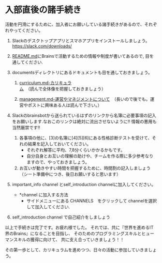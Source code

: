 # 入部直後の諸手続き

活動を円滑にするために、加入者にお願いしている諸手続きがあるので、それぞれやってください。

1. Slackのデスクトップアプリとスマホアプリをインストールしましょう。
https://slack.com/downloads/

1. [README.md](https://github.com/brains-tsukuba/Info-and-Rules)にBrainsで活動するための情報や制度が書いてあるので, 目を通してください.

1. documentsディレクトリにあるドキュメントも目を通しておきましょう。
    
    1. [curriculum.md-カリキュラム](https://github.com/brains-tsukuba/Info-and-Rules/blob/master/documents/curriculum.md)　（読んで全体像を把握しておきましょう）

    1. [management.md-運営やマネジメントについて](https://github.com/brains-tsukuba/Info-and-Rules/blob/master/documents/management.md)　（長いので後でも。運営やポストに興味ある人は読んで下さい。）
 

1. Slackのbrainsbotから送られているはずのリンクから名簿に必要事項の記入をお願いします.なおこのリンクは絶対に流出させないように!! 情報の悪用も当然厳禁です!!

    1. 各事項の他に、[3]の名簿に[4][5][6]にある性格診断テストを受けて、それの結果を記入しておいてください。
        - それぞれ解答に平均、7,8分くらいかかるかもです。
        - 自分自身とお互いの理解の助けや、チームを作る際に多少参考なりますので、やっておきましょう。
    1. お互いが動きやすい時間を把握するために、時間割の記入しましょう（シート準備中につき、後日お願いすると思います）

1. important_info channel とself_introduction channelに加入してください。
    - *channel に加入する方法
        - サイドメニューにある CHANNELS　をクリックして channelを選択して加入してください.

1.  self_introduction channel で自己紹介をしましょう


以上で手続きは完了です。お疲れ様でした。
それでは、共に『世界を進めるIT界のBrains』になることを目指し、
そのためのプログラミングスキルとヒューマンスキルの獲得に向けて、
共に支え合っていきましょう！！

その第一歩として、カリキュラムを進めつつ、日々の活動に参加していきましょう。
